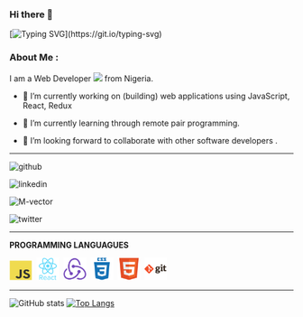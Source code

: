 ### Hi there 👋


[![Typing SVG](https://readme-typing-svg.herokuapp.com?font=play+&size=35&color=8800ff&lines=I'm+Esther+Udondian...;I'm+a+full+stack+developer;welcome+to+my+page+;)](https://git.io/typing-svg)


###  About Me :
I am a Web Developer <img src="https://media.giphy.com/media/WUlplcMpOCEmTGBtBW/giphy.gif" width="30"> from Nigeria.

- 🔭 I’m currently working on (building)  web applications using JavaScript, React, Redux

- 🌱 I’m currently learning through remote pair programming.

- 👯 I’m looking forward to collaborate with other software developers .

<hr>


![github](https://user-images.githubusercontent.com/90483434/179346376-d7f8b1fc-2beb-4384-a578-ca4e872b278f.svg)

![linkedin](https://user-images.githubusercontent.com/90483434/179346391-d60006ee-76c9-4667-baa7-43f3c685fe33.svg)

![M-vector](https://user-images.githubusercontent.com/90483434/179346392-a823e80e-6c79-4bfb-a94c-1ebda8a85259.svg)

![twitter](https://user-images.githubusercontent.com/90483434/179346393-59730907-4fe0-4299-95ad-8502d62c46c3.svg)

<hr>

**PROGRAMMING LANGUAGUES**

<div>
  <img src="https://github.com/devicons/devicon/blob/master/icons/javascript/javascript-original.svg" title="JavaScript" alt="JavaScript" width="40" height="35"/>&nbsp;
  <img src="https://github.com/devicons/devicon/blob/master/icons/react/react-original-wordmark.svg" title="React" alt="React" width="40" height="40"/>&nbsp;
  <img src="https://github.com/devicons/devicon/blob/master/icons/redux/redux-original.svg" title="Redux" alt="Redux " width="40" height="40"/>&nbsp;
  <img src="https://github.com/devicons/devicon/blob/master/icons/css3/css3-plain-wordmark.svg"  title="CSS3" alt="CSS" width="40" height="40"/>&nbsp;
  <img src="https://github.com/devicons/devicon/blob/master/icons/html5/html5-original.svg" title="HTML5" alt="HTML" width="40" height="40"/>&nbsp;
 <img src="https://github.com/devicons/devicon/blob/master/icons/git/git-original-wordmark.svg" title="Git" **alt="Git" width="40" height="40"/>
  
  <hr>
  
  
  ![GitHub stats](https://github-readme-stats.vercel.app/api?username=eudondian&show_icons=true&theme=midnight-purple)
  [![Top Langs](https://github-readme-stats.vercel.app/api/top-langs/?username=eudondian&layout=compact&theme=midnight-purple)](https://github.com/eudondian/github-readme-stats)
  
  



<!--
**eudondian/eudondian** is a ✨ _special_ ✨ repository because its `README.md` (this file) appears on your GitHub profile.

Here are some ideas to get you started:

- 🔭 I’m currently working on ...
- 🌱 I’m currently learning ...
- 👯 I’m looking to collaborate on ...
- 🤔 I’m looking for help with ...
- 💬 Ask me about ...
- 📫 How to reach me: ...
- 😄 Pronouns: ...
- ⚡ Fun fact: ...
-->
